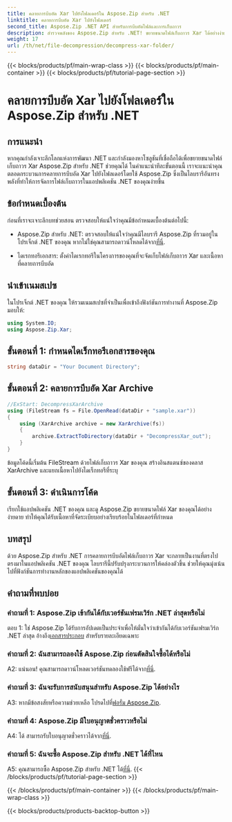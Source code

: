 ```yaml
---
title: คลายการบีบอัด Xar ไปยังโฟลเดอร์ใน Aspose.Zip สำหรับ .NET
linktitle: คลายการบีบอัด Xar ไปยังโฟลเดอร์
second_title: Aspose.Zip .NET API สำหรับการบีบอัดไฟล์และการเก็บถาวร
description: สำรวจพลังของ Aspose.Zip สำหรับ .NET! ขยายขนาดไฟล์เก็บถาวร Xar ได้อย่างง่ายดายด้วยบทช่วยสอนที่ใช้งานง่ายนี้ ยกระดับประสบการณ์การพัฒนา .NET ของคุณ
weight: 17
url: /th/net/file-decompression/decompress-xar-folder/
---
```


{{< blocks/products/pf/main-wrap-class >}}
{{< blocks/products/pf/main-container >}}
{{< blocks/products/pf/tutorial-page-section >}}

# คลายการบีบอัด Xar ไปยังโฟลเดอร์ใน Aspose.Zip สำหรับ .NET

## การแนะนำ

หากคุณกำลังเจาะลึกโลกแห่งการพัฒนา .NET และกำลังมองหาโซลูชันที่เชื่อถือได้เพื่อขยายขนาดไฟล์เก็บถาวร Xar Aspose.Zip สำหรับ .NET ช่วยคุณได้ ในคำแนะนำทีละขั้นตอนนี้ เราจะแนะนำคุณตลอดกระบวนการคลายการบีบอัด Xar ไปยังโฟลเดอร์โดยใช้ Aspose.Zip ซึ่งเป็นไลบรารีอันทรงพลังที่ทำให้การจัดการไฟล์เก็บถาวรในแอปพลิเคชัน .NET ของคุณง่ายขึ้น

## ข้อกำหนดเบื้องต้น

ก่อนที่เราจะเจาะลึกบทช่วยสอน ตรวจสอบให้แน่ใจว่าคุณมีข้อกำหนดเบื้องต้นต่อไปนี้:

-  Aspose.Zip สำหรับ .NET: ตรวจสอบให้แน่ใจว่าคุณมีไลบรารี Aspose.Zip ที่รวมอยู่ในโปรเจ็กต์ .NET ของคุณ หากไม่ใช่คุณสามารถดาวน์โหลดได้จาก[ที่นี่](https://releases.aspose.com/zip/net/).

- ไดเรกทอรีเอกสาร: ตั้งค่าไดเรกทอรีในโครงการของคุณที่จะจัดเก็บไฟล์เก็บถาวร Xar และเนื้อหาที่คลายการบีบอัด

## นำเข้าเนมสเปซ

ในโปรเจ็กต์ .NET ของคุณ ให้รวมเนมสเปซที่จำเป็นเพื่อเข้าถึงฟังก์ชันการทำงานที่ Aspose.Zip มอบให้:

```csharp
using System.IO;
using Aspose.Zip.Xar;
```

## ขั้นตอนที่ 1: กำหนดไดเร็กทอรีเอกสารของคุณ

```csharp
string dataDir = "Your Document Directory";
```

## ขั้นตอนที่ 2: คลายการบีบอัด Xar Archive

```csharp
//ExStart: DecompressXarArchive
using (FileStream fs = File.OpenRead(dataDir + "sample.xar"))
{
    using (XarArchive archive = new XarArchive(fs))
    {
        archive.ExtractToDirectory(dataDir + "DecompressXar_out");
    }
}
```

ข้อมูลโค้ดนี้เริ่มต้น FileStream ด้วยไฟล์เก็บถาวร Xar ของคุณ สร้างอินสแตนซ์ของคลาส XarArchive และแยกเนื้อหาไปยังไดเร็กทอรีที่ระบุ

## ขั้นตอนที่ 3: ดำเนินการโค้ด

เรียกใช้แอปพลิเคชัน .NET ของคุณ และดู Aspose.Zip ขยายขนาดไฟล์ Xar ของคุณได้อย่างง่ายดาย ทำให้คุณได้รับเนื้อหาที่จัดระเบียบอย่างเรียบร้อยในโฟลเดอร์ที่กำหนด

## บทสรุป

ด้วย Aspose.Zip สำหรับ .NET การคลายการบีบอัดไฟล์เก็บถาวร Xar จะกลายเป็นงานที่ตรงไปตรงมาในแอปพลิเคชัน .NET ของคุณ ไลบรารีนี้ปรับปรุงกระบวนการให้คล่องตัวขึ้น ช่วยให้คุณมุ่งเน้นไปที่ฟังก์ชันการทำงานหลักของแอปพลิเคชันของคุณได้


## คำถามที่พบบ่อย

### คำถามที่ 1: Aspose.Zip เข้ากันได้กับเวอร์ชันเฟรมเวิร์ก .NET ล่าสุดหรือไม่

 ตอบ 1: ใช่ Aspose.Zip ได้รับการอัปเดตเป็นประจำเพื่อให้มั่นใจว่าเข้ากันได้กับเวอร์ชันเฟรมเวิร์ก .NET ล่าสุด อ้างถึง[เอกสารประกอบ](https://reference.aspose.com/zip/net/) สำหรับรายละเอียดเฉพาะ

### คำถามที่ 2: ฉันสามารถลองใช้ Aspose.Zip ก่อนตัดสินใจซื้อได้หรือไม่

 A2: แน่นอน! คุณสามารถดาวน์โหลดเวอร์ชันทดลองใช้ฟรีได้จาก[ที่นี่](https://releases.aspose.com/).

### คำถามที่ 3: ฉันจะรับการสนับสนุนสำหรับ Aspose.Zip ได้อย่างไร

 A3: หากมีข้อสงสัยหรือความช่วยเหลือ โปรดไปที่[ฟอรั่ม Aspose.Zip](https://forum.aspose.com/c/zip/37).

### คำถามที่ 4: Aspose.Zip มีใบอนุญาตชั่วคราวหรือไม่

 A4: ได้ สามารถรับใบอนุญาตชั่วคราวได้จาก[ที่นี่](https://purchase.aspose.com/temporary-license/).

### คำถามที่ 5: ฉันจะซื้อ Aspose.Zip สำหรับ .NET ได้ที่ไหน

 A5: คุณสามารถซื้อ Aspose.Zip สำหรับ .NET ได้[ที่นี่](https://purchase.aspose.com/buy).
{{< /blocks/products/pf/tutorial-page-section >}}

{{< /blocks/products/pf/main-container >}}
{{< /blocks/products/pf/main-wrap-class >}}

{{< blocks/products/products-backtop-button >}}
